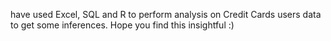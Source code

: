  have used Excel, SQL and R to perform  analysis on Credit Cards users data to get some inferences. Hope you find this insightful :)
